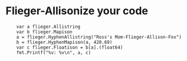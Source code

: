 # Flieger-Allisonize your code

```
	var a flieger.Allistring
	var b flieger.Mapison
	a = flieger.HyphenAllistring("Ross's Mom-Flieger-Allison-Fox")
	b = flieger.HyphenMapison(a, 420.69)
	var c flieger.Floatison = b[a].(float64)
	fmt.Printf("%v: %v\n", a, c)
```
